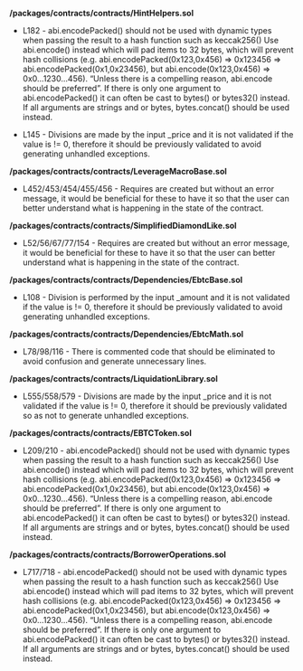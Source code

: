 **/packages/contracts/contracts/HintHelpers.sol**
- L182 - abi.encodePacked() should not be used with dynamic types when passing the result to a hash function such as keccak256()
Use abi.encode() instead which will pad items to 32 bytes, which will prevent hash collisions (e.g. abi.encodePacked(0x123,0x456) => 0x123456 => abi.encodePacked(0x1,0x23456), but abi.encode(0x123,0x456) => 0x0...1230...456). “Unless there is a compelling reason, abi.encode should be preferred”. If there is only one argument to abi.encodePacked() it can often be cast to bytes() or bytes32() instead.
If all arguments are strings and or bytes, bytes.concat() should be used instead.

- L145 - Divisions are made by the input _price and it is not validated if the value is != 0, therefore it should be previously validated to avoid generating unhandled exceptions.


**/packages/contracts/contracts/LeverageMacroBase.sol**
- L452/453/454/455/456 - Requires are created but without an error message, it would be beneficial for these to have it so that the user can better understand what is happening in the state of the contract.


**/packages/contracts/contracts/SimplifiedDiamondLike.sol**
- L52/56/67/77/154 - Requires are created but without an error message, it would be beneficial for these to have it so that the user can better understand what is happening in the state of the contract.


**/packages/contracts/contracts/Dependencies/EbtcBase.sol**
- L108 - Division is performed by the input _amount and it is not validated if the value is != 0, therefore it should be previously validated to avoid generating unhandled exceptions.


**/packages/contracts/contracts/Dependencies/EbtcMath.sol**
- L78/98/116 - There is commented code that should be eliminated to avoid confusion and generate unnecessary lines.


**/packages/contracts/contracts/LiquidationLibrary.sol**
- L555/558/579 - Divisions are made by the input _price and it is not validated if the value is != 0, therefore it should be previously validated so as not to generate unhandled exceptions.


**/packages/contracts/contracts/EBTCToken.sol**
- L209/210 - abi.encodePacked() should not be used with dynamic types when passing the result to a hash function such as keccak256()
Use abi.encode() instead which will pad items to 32 bytes, which will prevent hash collisions (e.g. abi.encodePacked(0x123,0x456) => 0x123456 => abi.encodePacked(0x1,0x23456), but abi.encode(0x123,0x456) => 0x0...1230...456). “Unless there is a compelling reason, abi.encode should be preferred”. If there is only one argument to abi.encodePacked() it can often be cast to bytes() or bytes32() instead.
If all arguments are strings and or bytes, bytes.concat() should be used instead.


**/packages/contracts/contracts/BorrowerOperations.sol**
- L717/718 - abi.encodePacked() should not be used with dynamic types when passing the result to a hash function such as keccak256()
Use abi.encode() instead which will pad items to 32 bytes, which will prevent hash collisions (e.g. abi.encodePacked(0x123,0x456) => 0x123456 => abi.encodePacked(0x1,0x23456), but abi.encode(0x123,0x456) => 0x0...1230...456). “Unless there is a compelling reason, abi.encode should be preferred”. If there is only one argument to abi.encodePacked() it can often be cast to bytes() or bytes32() instead.
If all arguments are strings and or bytes, bytes.concat() should be used instead.
